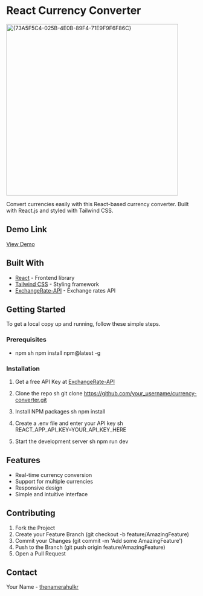 # React Currency Converter
<img width="454" alt="{73A5F5C4-025B-4E0B-89F4-71E9F9F6F86C}" src="https://github.com/user-attachments/assets/7b2ec0f7-60b4-4ced-8c0b-a407efa8d020" />


Convert currencies easily with this React-based currency converter. Built with React.js and styled with Tailwind CSS.

## Demo Link
[View Demo](https://your-demo-link.com)

## Built With

* [React](https://reactjs.org/) - Frontend library
* [Tailwind CSS](https://tailwindcss.com/) - Styling framework
* [ExchangeRate-API](https://www.exchangerate-api.com/) - Exchange rates API

## Getting Started

To get a local copy up and running, follow these simple steps.

### Prerequisites

* npm
sh
npm install npm@latest -g


### Installation

1. Get a free API Key at [ExchangeRate-API](https://frankfurter.dev/)

2. Clone the repo
sh
git clone https://github.com/your_username/currency-converter.git


3. Install NPM packages
sh
npm install


4. Create a .env file and enter your API key
sh
REACT_APP_API_KEY=YOUR_API_KEY_HERE


5. Start the development server
sh
npm run dev


## Features

- Real-time currency conversion
- Support for multiple currencies
- Responsive design
- Simple and intuitive interface

## Contributing

1. Fork the Project
2. Create your Feature Branch (git checkout -b feature/AmazingFeature)
3. Commit your Changes (git commit -m 'Add some AmazingFeature')
4. Push to the Branch (git push origin feature/AmazingFeature)
5. Open a Pull Request



## Contact

Your Name - [thenamerahulkr](https://twitter.com/thenamerahulkr)
